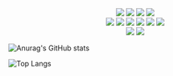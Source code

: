   <div align="center">
  <div>
      <img src="https://img.shields.io/badge/html5-E34F26?style=for-the-badge&logo=html5&logoColor=white"> 
      <img src="https://img.shields.io/badge/css-1572B6?style=for-the-badge&logo=css3&logoColor=white"> 
      <img src="https://img.shields.io/badge/javascript-F7DF1E?style=for-the-badge&logo=javascript&logoColor=black"> 
      <img src="https://img.shields.io/badge/jquery-0769AD?style=for-the-badge&logo=jquery&logoColor=white">
  </div>

  <div>
      <img src="https://img.shields.io/badge/apache tomcat-F8DC75?style=for-the-badge&logo=apachetomcat&logoColor=white">
      <img src="https://img.shields.io/badge/spring-6DB33F?style=for-the-badge&logo=spring&logoColor=white"> 
      <img src="https://img.shields.io/badge/java-007396?style=for-the-badge&logo=java&logoColor=white"> 
      <img src="https://img.shields.io/badge/oracle-F80000?style=for-the-badge&logo=oracle&logoColor=white"> 
      <img src="https://img.shields.io/badge/mariaDB-003545?style=for-the-badge&logo=mariaDB&logoColor=white"> 
      <img src="https://img.shields.io/badge/redis-DC382D?style=for-the-badge&logo=redis&logoColor=white">
  </div>

  <div>
      <img src="https://img.shields.io/badge/github-181717?style=for-the-badge&logo=github&logoColor=white">
      <img src="https://img.shields.io/badge/git-F05032?style=for-the-badge&logo=git&logoColor=white">
  </div>
  </div>
  
![Anurag's GitHub stats](https://github-readme-stats.vercel.app/api?username=Blanc-et-noir&show_icons=true&theme=dracula)

![Top Langs](https://github-readme-stats.vercel.app/api/top-langs/?username=Blanc-et-noir&layout=compact&theme=dracula)

